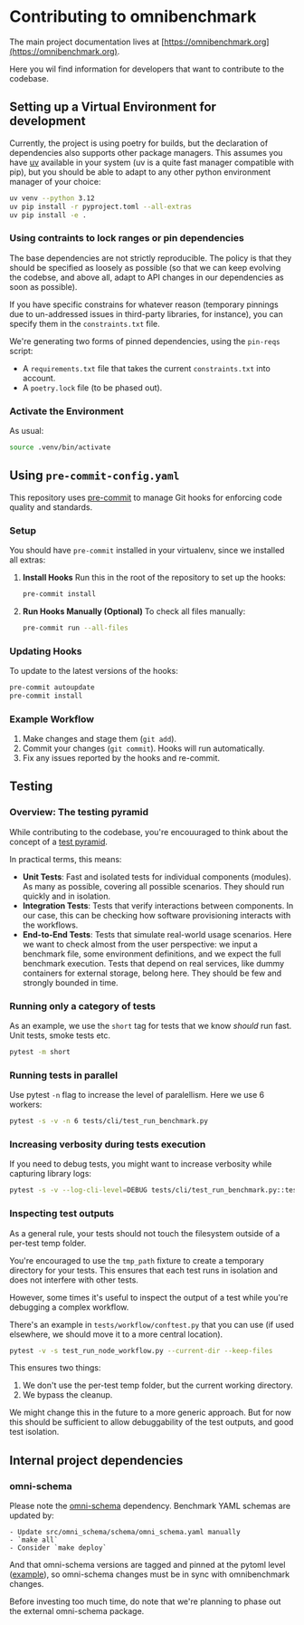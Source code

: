 # Contributing to omnibenchmark

The main project documentation lives at [https://omnibenchmark.org](https://omnibenchmark.org).

Here you wil find information for developers that want to contribute to the codebase.

## Setting up a Virtual Environment for development

Currently, the project is using poetry for builds, but the declaration of dependencies also supports other package managers.
This assumes you have
[uv](https://docs.astral.sh/uv/getting-started/installation/) available in your
system (uv is a quite fast manager compatible with pip), but you should be able
to adapt to any other python environment manager of your choice:

```bash
uv venv --python 3.12
uv pip install -r pyproject.toml --all-extras
uv pip install -e .
```


### Using contraints to lock ranges or pin dependencies

The base dependencies are not strictly reproducible. The policy is that they should
be specified as loosely as possible (so that we can keep evolving the codebse,
and above all, adapt to API changes in our dependencies as soon as possible).

If you have specific constrains for whatever reason (temporary pinnings due to
un-addressed issues in third-party libraries, for instance), you can specify
them in the `constraints.txt` file.

We're generating two forms of pinned dependencies, using the `pin-reqs` script:

* A `requirements.txt` file that takes the current `constraints.txt` into account.
* A `poetry.lock` file (to be phased out).

### Activate the Environment

As usual:

```bash
source .venv/bin/activate
```

## Using `pre-commit-config.yaml`

This repository uses [pre-commit](https://pre-commit.com/) to manage Git hooks for enforcing code quality and standards.

### Setup

You should have `pre-commit` installed in your virtualenv, since we installed all extras:

1. **Install Hooks**
   Run this in the root of the repository to set up the hooks:
   ```bash
   pre-commit install
   ```

2. **Run Hooks Manually (Optional)**
   To check all files manually:
   ```bash
   pre-commit run --all-files
   ```

### Updating Hooks

To update to the latest versions of the hooks:
```bash
pre-commit autoupdate
pre-commit install
```

### Example Workflow

1. Make changes and stage them (`git add`).
2. Commit your changes (`git commit`). Hooks will run automatically.
3. Fix any issues reported by the hooks and re-commit.

## Testing

### Overview: The testing pyramid

While contributing to the codebase, you're encouuraged to think about the concept of a [test pyramid](https://martinfowler.com/articles/practical-test-pyramid.html).

In practical terms, this means:

- **Unit Tests**: Fast and isolated tests for individual components (modules). As many as possible, covering all possible scenarios. They should run quickly and in isolation.
- **Integration Tests**: Tests that verify interactions between components. In our case, this can be checking how software provisioning interacts with the workflows.
- **End-to-End Tests**: Tests that simulate real-world usage scenarios. Here we want to check almost from the user perspective: we input a benchmark file, some environment definitions, and we expect the full benchmark execution. Tests that depend on real services, like dummy containers for external storage, belong here. They should be few and strongly bounded in time.

### Running only a category of tests

As an example, we use the `short` tag for tests that we know _should_ run fast. Unit tests, smoke tests etc.

```bash
pytest -m short
```

### Running tests in parallel

Use pytest `-n` flag to increase the level of paralellism. Here we use 6 workers:

```bash
pytest -s -v -n 6 tests/cli/test_run_benchmark.py
```

### Increasing verbosity during tests execution

If you need to debug tests, you might want to increase verbosity while capturing library logs:

```bash
pytest -s -v --log-cli-level=DEBUG tests/cli/test_run_benchmark.py::test_local
```

### Inspecting test outputs

As a general rule, your tests should not touch the filesystem outside of a per-test temp folder.

You're encouraged to use the `tmp_path` fixture to create a temporary directory for your tests. This ensures that each test runs in isolation and does not interfere with other tests.

However, some times it's useful to inspect the output of a test while you're debugging a complex workflow.

There's an example in `tests/workflow/conftest.py` that you can use (if used elsewhere, we should move it to a more central location).

```bash
pytest -v -s test_run_node_workflow.py --current-dir --keep-files
```

This ensures two things:

1. We don't use the per-test temp folder, but the current working directory.
2. We bypass the cleanup.

We might change this in the future to a more generic approach. But for now this should be sufficient to allow debuggability of the test outputs, and good test isolation.

## Internal project dependencies

### omni-schema

Please note the [omni-schema](https://github.com/omnibenchmark/omni-schema) dependency. Benchmark YAML schemas are updated by:

```
- Update src/omni_schema/schema/omni_schema.yaml manually
- `make all`
- Consider `make deploy`
```

And that omni-schema versions are tagged and pinned at the pytoml level ([example](https://github.com/omnibenchmark/omnibenchmark/blob/2ce768bb2cfb693f3e555f751979093964eef63b/pyproject.toml#L38)), so omni-schema changes must be in sync with omnibenchmark changes.

Before investing too much time, do note that we're planning to phase out the external omni-schema package.

